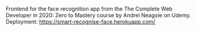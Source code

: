Frontend for the face recognition app from the The Complete Web Developer in 2020: Zero to Mastery course by Andrei Neagoie on Udemy.
Deployment: https://smart-recognise-face.herokuapp.com/
